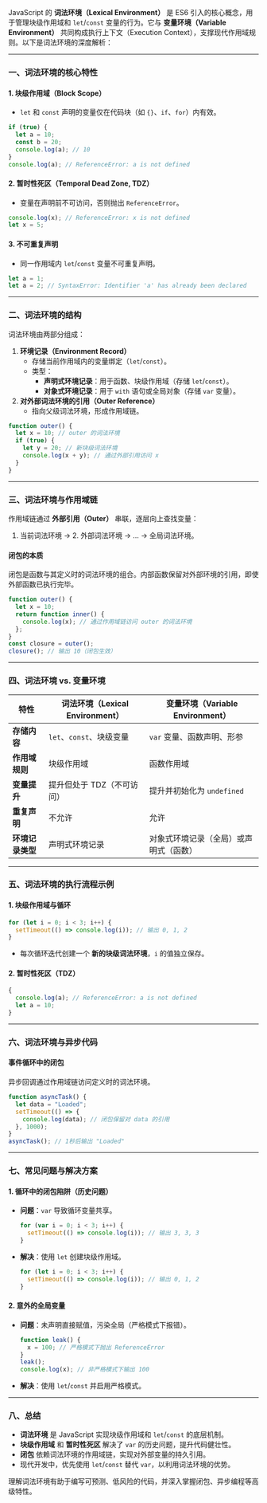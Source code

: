 JavaScript 的 **词法环境（Lexical Environment）** 是 ES6 引入的核心概念，用于管理块级作用域和 `let`/`const` 变量的行为。它与 **变量环境（Variable Environment）** 共同构成执行上下文（Execution Context），支撑现代作用域规则。以下是词法环境的深度解析：

---

### 一、词法环境的核心特性
#### 1. **块级作用域（Block Scope）**
   - `let` 和 `const` 声明的变量仅在代码块（如 `{}`、`if`、`for`）内有效。
   ```javascript
   if (true) {
     let a = 10;
     const b = 20;
     console.log(a); // 10
   }
   console.log(a); // ReferenceError: a is not defined
   ```

#### 2. **暂时性死区（Temporal Dead Zone, TDZ）**
   - 变量在声明前不可访问，否则抛出 `ReferenceError`。
   ```javascript
   console.log(x); // ReferenceError: x is not defined
   let x = 5;
   ```

#### 3. **不可重复声明**
   - 同一作用域内 `let`/`const` 变量不可重复声明。
   ```javascript
   let a = 1;
   let a = 2; // SyntaxError: Identifier 'a' has already been declared
   ```

---

### 二、词法环境的结构
词法环境由两部分组成：
1. **环境记录（Environment Record）**  
   - 存储当前作用域内的变量绑定（`let`/`const`）。
   - 类型：
     - **声明式环境记录**：用于函数、块级作用域（存储 `let`/`const`）。
     - **对象式环境记录**：用于 `with` 语句或全局对象（存储 `var` 变量）。
2. **对外部词法环境的引用（Outer Reference）**  
   - 指向父级词法环境，形成作用域链。

```javascript
function outer() {
  let x = 10; // outer 的词法环境
  if (true) {
    let y = 20; // 新块级词法环境
    console.log(x + y); // 通过外部引用访问 x
  }
}
```

---

### 三、词法环境与作用域链
作用域链通过 **外部引用（Outer）** 串联，逐层向上查找变量：
1. 当前词法环境 → 2. 外部词法环境 → ... → 全局词法环境。

#### **闭包的本质**
闭包是函数与其定义时的词法环境的组合。内部函数保留对外部环境的引用，即使外部函数已执行完毕。
```javascript
function outer() {
  let x = 10;
  return function inner() {
    console.log(x); // 通过作用域链访问 outer 的词法环境
  };
}
const closure = outer();
closure(); // 输出 10（闭包生效）
```

---

### 四、词法环境 vs. 变量环境
| **特性**               | 词法环境（Lexical Environment）       | 变量环境（Variable Environment）       |
|------------------------|---------------------------------------|----------------------------------------|
| **存储内容**           | `let`、`const`、块级变量              | `var` 变量、函数声明、形参             |
| **作用域规则**         | 块级作用域                            | 函数作用域                             |
| **变量提升**           | 提升但处于 TDZ（不可访问）            | 提升并初始化为 `undefined`             |
| **重复声明**           | 不允许                                | 允许                                   |
| **环境记录类型**       | 声明式环境记录                        | 对象式环境记录（全局）或声明式（函数） |

---

### 五、词法环境的执行流程示例
#### 1. **块级作用域与循环**
```javascript
for (let i = 0; i < 3; i++) {
  setTimeout(() => console.log(i)); // 输出 0, 1, 2
}
```
- 每次循环迭代创建一个 **新的块级词法环境**，`i` 的值独立保存。

#### 2. **暂时性死区（TDZ）**
```javascript
{
  console.log(a); // ReferenceError: a is not defined
  let a = 10;
}
```

---

### 六、词法环境与异步代码
#### **事件循环中的闭包**
异步回调通过作用域链访问定义时的词法环境。
```javascript
function asyncTask() {
  let data = "Loaded";
  setTimeout(() => {
    console.log(data); // 闭包保留对 data 的引用
  }, 1000);
}
asyncTask(); // 1秒后输出 "Loaded"
```

---

### 七、常见问题与解决方案
#### 1. **循环中的闭包陷阱（历史问题）**
- **问题**：`var` 导致循环变量共享。
  ```javascript
  for (var i = 0; i < 3; i++) {
    setTimeout(() => console.log(i)); // 输出 3, 3, 3
  }
  ```
- **解决**：使用 `let` 创建块级作用域。
  ```javascript
  for (let i = 0; i < 3; i++) {
    setTimeout(() => console.log(i)); // 输出 0, 1, 2
  }
  ```

#### 2. **意外的全局变量**
- **问题**：未声明直接赋值，污染全局（严格模式下报错）。
  ```javascript
  function leak() {
    x = 100; // 严格模式下抛出 ReferenceError
  }
  leak();
  console.log(x); // 非严格模式下输出 100
  ```
- **解决**：使用 `let`/`const` 并启用严格模式。

---

### 八、总结
- **词法环境** 是 JavaScript 实现块级作用域和 `let`/`const` 的底层机制。
- **块级作用域** 和 **暂时性死区** 解决了 `var` 的历史问题，提升代码健壮性。
- **闭包** 依赖词法环境的作用域链，实现对外部变量的持久引用。
- 现代开发中，优先使用 `let`/`const` 替代 `var`，以利用词法环境的优势。

理解词法环境有助于编写可预测、低风险的代码，并深入掌握闭包、异步编程等高级特性。